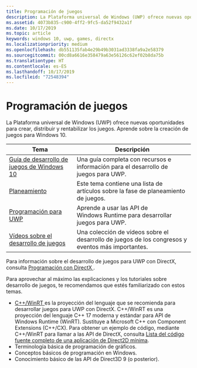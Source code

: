 ```yaml
---
title: Programación de juegos
description: La Plataforma universal de Windows (UWP) ofrece nuevas oportunidades para crear, distribuir y rentabilizar los juegos. Obtén información acerca de iniciar un juego nuevo o la migración de un juego existente.
ms.assetid: 4073b835-c900-4ff2-9fc5-da52f9432a1f
ms.date: 10/17/2019
ms.topic: article
keywords: windows 10, uwp, games, directx
ms.localizationpriority: medium
ms.openlocfilehash: db551135fab4e29b49b3031ad3338fa9a2e58379
ms.sourcegitcommit: 00cd8a6616e358479a63e56126c62ef02b8da75b
ms.translationtype: HT
ms.contentlocale: es-ES
ms.lasthandoff: 10/17/2019
ms.locfileid: "72548394"
---
```

# <a name="game-programming"></a>Programación de juegos

La Plataforma universal de Windows (UWP) ofrece nuevas oportunidades para crear, distribuir y rentabilizar los juegos. Aprende sobre la creación de juegos para Windows 10.

| Tema | Descripción |
|-|-|
| [Guía de desarrollo de juegos de Windows 10](e2e.md) | Una guía completa con recursos e información para el desarrollo de juegos para UWP. |
| [Planeamiento](planning.md) | Este tema contiene una lista de artículos sobre la fase de planeamiento de juegos. |
| [Programación para UWP](uwp-programming.md) | Aprende a usar las API de Windows Runtime para desarrollar juegos para UWP. |
| [Vídeos sobre el desarrollo de juegos](game-development-videos.md) | Una colección de vídeos sobre el desarrollo de juegos de los congresos y eventos más importantes. |

Para información sobre el desarrollo de juegos para UWP con DirectX, consulta [Programación con DirectX ](directx-programming.md).

Para aprovechar al máximo las explicaciones y los tutoriales sobre desarrollo de juegos, te recomendamos que estés familiarizado con estos temas.

- [C++/WinRT ](/windows/uwp/cpp-and-winrt-apis/index) es la proyección del lenguaje que se recomienda para desarrollar juegos para UWP con DirectX. C++/WinRT es una proyección del lenguaje C++ 17 moderna y estándar para API de Windows Runtime (WinRT). Sustituye a Microsoft C++ con Component Extensions (C++/CX). Para obtener un ejemplo de código, mediante C++/WinRT para llamar a las API de DirectX, consulta [Lista del código fuente completo de una aplicación de Direct2D mínima](/windows/uwp/cpp-and-winrt-apis/consume-com#full-source-code-listing-of-a-minimal-direct2d-application).
- Terminología básica de programación de gráficos.
- Conceptos básicos de programación en Windows.
- Conocimiento básico de las API de Direct3D 9 (o posterior).